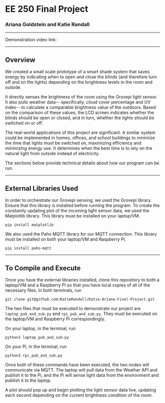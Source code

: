 # EE 250 Final Project
### Ariana Goldstein and Katie Randall

___
Demonstration video link:
___

## **Overview**
We created a small scale prototype of a smart shade system that saves energy by indicating when to open and close the blinds (and therefore turn off and on the lights) depending on the brightness levels in the room and outside.

It directly senses the brightness of the room using the Grovepi light sensor. It also pulls weather data-- specifically, cloud cover percentage and UV index-- to calculate a comparable brightness value of the outdoors. Based on the comparison of these values, the LCD screen indicates whether the blinds should be open or closed, and in turn, whether the lights should be switched on or off.

The real-world applications of this project are significant. A similar system could be implemented in homes, offices, and school buildings to minimize the time that lights must be switched on, maximizing efficiency and minimizing energy use. It determines when the best time is to rely on the natural light from outside instead of electricity.

The sections below provide technical details about how our program can be run.
___

## **External Libraries Used**
In order to orchestrate our Grovepi sensing, we used the Grovepi library. Ensure that this library is installed before running the program. To create the constantly updating plot of the incoming light sensor data, we used the Matplotlib library. This library must be installed on your laptop/VM.
```
pip install matplotlib
```

We also used the Paho MQTT library for our MQTT connection. This library must be installed on both your laptop/VM and Raspberry Pi.
```
pip install paho-mqtt
```

___

## **To Compile and Execute**
Once you have the external libraries installed, clone this repository to both a laptop/VM and a Raspberry Pi so that you have local copies of all of the necessary files. In both terminals, run
```
git clone git@github.com:KatieRandall/Katie-Ariana-Final-Project.git
```
The two files that must be executed to demonstrate our project are `laptop_pub_and_sub.py` and `rpi_pub_and_sub.py`. They must be executed on the laptop/VM and Raspberry Pi correspondingly.

On your laptop, in the terminal, run
```
python3 laptop_pub_and_sub.py
```

On your Pi, in the terminal, run
```
python3 rpi_pub_and_sub.py
```

Once both of these commands have been executed, the two nodes will communicate via MQTT. The laptop will pull data from the Weather API and publish it to the Pi, and the Pi will sense light data from the environment and publish it to the laptop. 

A plot should pop up and begin plotting the light sensor data live, updating each second depending on the current brightness condition of the room.